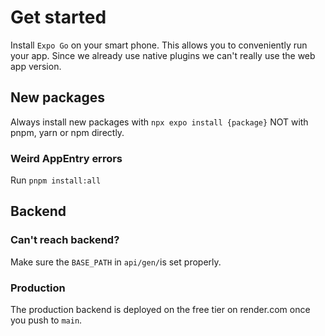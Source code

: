 # Get started
Install `Expo Go` on your smart phone. This allows you to conveniently run your app. Since we already use native plugins we can't really use the web app version.

## New packages
Always install new packages with `npx expo install {package}` NOT with pnpm, yarn or npm directly.

### Weird AppEntry errors
Run `pnpm install:all`

## Backend
### Can't reach backend?
Make sure the `BASE_PATH` in `api/gen/`is set properly.

### Production
The production backend is deployed on the free tier on render.com once you push to `main`.





